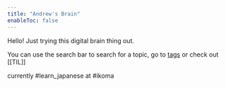 ```yaml
---
title: "Andrew's Brain"
enableToc: false
---
```


Hello! Just trying this digital brain thing out.

You can use the search bar to search for a topic, go to [tags](/tags) or check out [[TIL]]

currently #learn_japanese at #ikoma 
